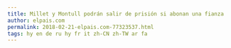 ```yaml
---
title: Millet y Montull podrán salir de prisión si abonan una fianza
author: elpais.com
permalink: 2018-02-21-elpais.com-77323537.html
tags: hy en de ru hy fr it zh-CN zh-TW ar fa
---
```


